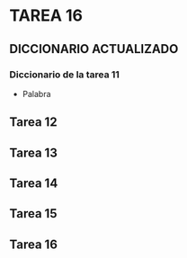 # TAREA 16

## DICCIONARIO ACTUALIZADO

### Diccionario de la tarea 11


- Palabra


## Tarea 12

## Tarea 13

## Tarea 14

## Tarea 15

## Tarea 16

